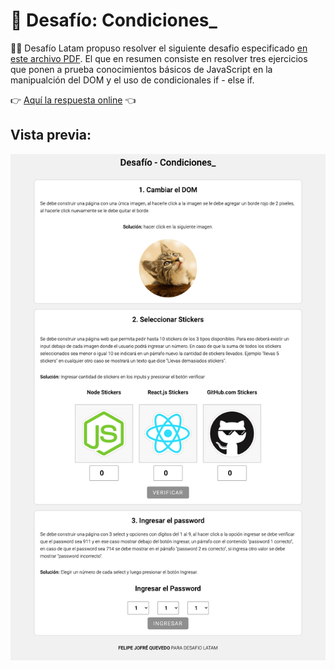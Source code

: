 # 🚀 Desafío: Condiciones_

👨‍💻 Desafío Latam propuso resolver el siguiente desafio especificado [en este archivo PDF](https://github.com/felipejoq/desafio-dom-condicionales/blob/main/assets/media/01-desafio-condicionales.pdf?raw=true). El que en resumen
consiste en resolver tres ejercicios que ponen a prueba conocimientos básicos de JavaScript en la manipualción
del DOM y el uso de condicionales if - else if.

👉 [Aquí la respuesta online](https://felipejoq.github.io/desafio-dom-condicionales) 👈

## Vista previa:

![vista previa](https://github.com/felipejoq/desafio-dom-condicionales/blob/main/assets/img/preview.png?raw=true)
